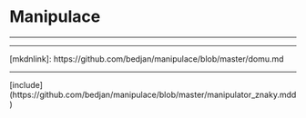 # Manipulace
<hr>
<hr>
[mkdnlink]: https://github.com/bedjan/manipulace/blob/master/domu.md
<hr>
[include](https://github.com/bedjan/manipulace/blob/master/manipulator_znaky.mdd)
